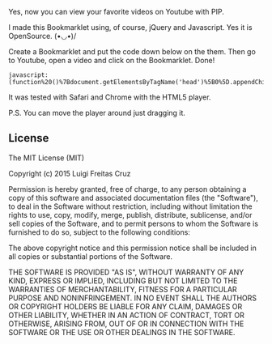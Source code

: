 Yes, now you can view your favorite videos on Youtube with PIP.

I made this Bookmarklet using, of course, jQuery and Javascript. Yes it is OpenSource. \(•◡•)/

Create a Bookmarklet and put the code down below on the them. Then go to Youtube, open a video and click on the Bookmarklet. Done!

```
javascript:(function%20()%7Bdocument.getElementsByTagName('head')%5B0%5D.appendChild(document.createElement('script')).src='https://cdn.luigifreitas.me/script.js?'+Math.random();%7D());
```

It was tested with Safari and Chrome with the HTML5 player.

P.S. You can move the player around just dragging it.

License
-------
The MIT License (MIT)

Copyright (c) 2015 Luigi Freitas Cruz

Permission is hereby granted, free of charge, to any person obtaining a copy
of this software and associated documentation files (the "Software"), to deal
in the Software without restriction, including without limitation the rights
to use, copy, modify, merge, publish, distribute, sublicense, and/or sell
copies of the Software, and to permit persons to whom the Software is
furnished to do so, subject to the following conditions:

The above copyright notice and this permission notice shall be included in all
copies or substantial portions of the Software.

THE SOFTWARE IS PROVIDED "AS IS", WITHOUT WARRANTY OF ANY KIND, EXPRESS OR
IMPLIED, INCLUDING BUT NOT LIMITED TO THE WARRANTIES OF MERCHANTABILITY,
FITNESS FOR A PARTICULAR PURPOSE AND NONINFRINGEMENT. IN NO EVENT SHALL THE
AUTHORS OR COPYRIGHT HOLDERS BE LIABLE FOR ANY CLAIM, DAMAGES OR OTHER
LIABILITY, WHETHER IN AN ACTION OF CONTRACT, TORT OR OTHERWISE, ARISING FROM,
OUT OF OR IN CONNECTION WITH THE SOFTWARE OR THE USE OR OTHER DEALINGS IN THE
SOFTWARE.